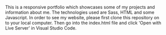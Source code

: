 
This is a responsive portfolio which showcases some of my projects and information about me. The technologies used are Sass, HTML and some Javascript. In order to see my website, please first clone this repository on to your local computer. Then go into the index.html file and click 'Open with Live Server' in Visual Studio Code. 